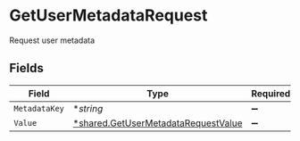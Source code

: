 # GetUserMetadataRequest

Request user metadata


## Fields

| Field                                                                                            | Type                                                                                             | Required                                                                                         | Description                                                                                      |
| ------------------------------------------------------------------------------------------------ | ------------------------------------------------------------------------------------------------ | ------------------------------------------------------------------------------------------------ | ------------------------------------------------------------------------------------------------ |
| `MetadataKey`                                                                                    | **string*                                                                                        | :heavy_minus_sign:                                                                               | N/A                                                                                              |
| `Value`                                                                                          | [*shared.GetUserMetadataRequestValue](../../../pkg/models/shared/getusermetadatarequestvalue.md) | :heavy_minus_sign:                                                                               | N/A                                                                                              |